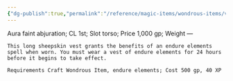 ```yaml
---
{"dg-publish":true,"permalink":"/reference/magic-items/wondrous-items/vest-of-endure-elements/","dgHomeLink":true,"dgPassFrontmatter":false}
---
```


Aura faint abjuration; CL 1st; Slot torso; Price 1,000 gp; Weight —

```ad-description
This long sheepskin vest grants the benefits of an endure elements spell when worn. You must wear a vest of endure elements for 24 hours before it begins to take effect.
```

```ad-conreq
Requirements Craft Wondrous Item, endure elements; Cost 500 gp, 40 XP
```